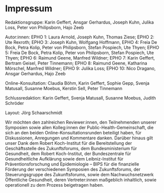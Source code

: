 # Impressum

Redaktionsgruppe: Karin Geffert, Ansgar Gerhardus, Joseph Kuhn, Julika
Loss, Peter von Philipsborn, Hajo Zeeb

Autor:innen: EPHO 1: Laura Arnold, Joseph Kuhn, Thomas Ziese; EPHO 2:
Ute Rexroth; EPHO 3: Joseph Kuhn, Wolfgang Hoffmann, EPHO 4: Freia De
Bock, Petra Kolip, Peter von Philipsborn, Stefan Pospiech, Ute Thyen;
EPHO 5: Freia De Bock, Petra Kolip, Peter von Philipsborn, Stefan
Pospiech, Ute Thyen; EPHO 6: Raimund Geene, Manfred Wildner; EPHO 7:
Karin Geffert, Bertram Geisel, Peter Tinnemann; EPHO 8: Raimund Geene,
Katharina Mörschel, Manfred Wildner; EPHO 9: Julika Loss; EPHO 10: Nico
Dragano, Ansgar Gerhardus, Hajo Zeeb

Online-Konsultation: Claudia Böhm, Karin Geffert, Sophie Gepp, Svenja
Matusall, Susanne Moebus, Kerstin Sell, Peter Tinnemann

Schlussredaktion: Karin Geffert, Svenja Matusall, Susanne Moebus, Judith
Schröder

Layout: Jörg Schaarschmidt

Wir möchten den zahlreichen Reviewer:innen, den Teilnehmenden unserer
Symposien sowie allen Kolleg:innen der Public-Health-Gemeinschaft, die
sich an den beiden Online-Konsultationsrunden beteiligt haben, für
Diskussionen, Anregungen und Kommentare danken. Darüber hinaus gilt
unser Dank dem Robert Koch-Institut für die Bereitstellung der
Geschäftsstelle des Zukunftsforums, dem Bundesministerium für
Gesundheit, dem Robert Koch-Institut, der Bundeszentrale für
Gesundheitliche Aufklärung sowie dem Leibniz-Institut für
Präventionsforschung und Epidemiologie – BIPS für die finanzielle
Förderung der verschiedenen Symposien des Zukunftsforums, der
Steuerungsgruppe des Zukunftsforums, sowie dem Nachwuchsnetzwerk
Öffentliche Gesundheit, deren Vertreter:innen maßgeblich inhaltlich,
sowie operationell zu dem Prozess beigetragen haben.

 
